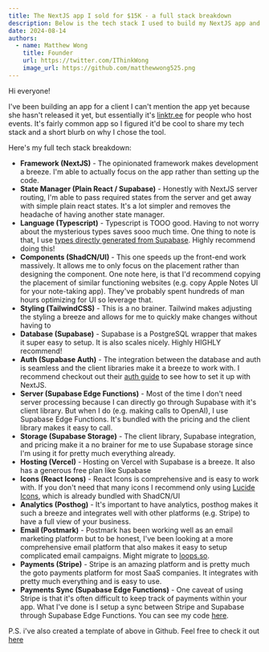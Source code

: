 ```yaml
---
title: The NextJS app I sold for $15K - a full stack breakdown
description: Below is the tech stack I used to build my NextJS app and sell it for $15k
date: 2024-08-14
authors:
  - name: Matthew Wong
    title: Founder
    url: https://twitter.com/IThinkWong
    image_url: https://github.com/matthewwong525.png
---
```

Hi everyone!

I've been building an app for a client I can't mention the app yet because she hasn't released it yet, but essentially it's [linktr.ee](http://linktr.ee) for people who host events. It's fairly common app so I figured it'd be cool to share my tech stack and a short blurb on why I chose the tool. 

<!-- truncate -->

Here's my full tech stack breakdown:

* **Framework (NextJS)** - The opinionated framework makes development a breeze. I'm able to actually focus on the app rather than setting up the code.
* **State Manager (Plain React / Supabase)** - Honestly with NextJS server routing, I'm able to pass required states from the server and get away with simple plain react states. It's a lot simpler and removes the headache of having another state manager.
* **Language (Typescript)** - Typescript is TOOO good. Having to not worry about the mysterious types saves sooo much time. One thing to note is that, I use [types directly generated from Supabase](https://supabase.com/docs/guides/api/rest/generating-types). Highly recommend doing this!
* **Components (ShadCN/UI)** - This one speeds up the front-end work massively. It allows me to only focus on the placement rather than designing the component. One note here, is that I'd recommend copying the placement of similar functioning websites (e.g. copy Apple Notes UI for your note-taking app). They've probably spent hundreds of man hours optimizing for UI so leverage that.
* **Styling (TailwindCSS)** - This is a no brainer. Tailwind makes adjusting the styling a breeze and allows for me to quickly make changes without having to 
* **Database (Supabase)** - Supabase is a PostgreSQL wrapper that makes it super easy to setup. It is also scales nicely. Highly HIGHLY recommend!
* **Auth (Supabase Auth)** - The integration between the database and auth is seamless and the client libraries make it a breeze to work with. I recommend checkout out their [auth guide](https://supabase.com/docs/guides/auth/server-side/nextjs?queryGroups=router&router=app) to see how to set it up with NextJS.
* **Server (Supabase Edge Functions)** - Most of the time I don't need server processing because I can directly go through Supabase with it's client library. But when I do (e.g. making calls to OpenAI), I use Supabase Edge Functions. It's bundled with the pricing and the client library makes it easy to call.
* **Storage (Supabase Storage)** - The client library, Supabase integration, and pricing make it a no brainer for me to use Supabase storage since I'm using it for pretty much everything already.
* **Hosting (Vercel)** - Hosting on Vercel with Supabase is a breeze. It also has a generous free plan like Supabase
* **Icons (React Icons)** - React Icons is comprehensive and is easy to work with. If you don't need that many icons I recommend only using [Lucide Icons](https://lucide.dev/icons/), which is already bundled with ShadCN/UI
* **Analytics (Posthog)** - It's important to have analytics, posthog makes it such a breeze and integrates well with other platforms (e.g. Stripe) to have a full view of your business.
* **Email (Postmark)** - Postmark has been working well as an email marketing platform but to be honest, I've been looking at a more comprehensive email platform that also makes it easy to setup complicated email campaigns. Might migrate to [loops.so](https://loops.so/).
* **Payments (Stripe)** - Stripe is an amazing platform and is pretty much the goto payments platform for most SaaS companies. It integrates with pretty much everything and is easy to use.
* **Payments Sync (Supabase Edge Functions)** - One caveat of using Stripe is that it's often difficult to keep track of payments within your app. What I've done is I setup a sync between Stripe and Supabase through Supabase Edge Functions. You can see my code [here](https://github.com/devtodollars/mvp-boilerplate/blob/main/supabase/functions/stripe_webhook/index.ts). 

P.S. i've also created a template of above in Github. Feel free to check it out [here](https://github.com/devtodollars/mvp-boilerplate)
